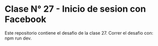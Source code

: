 # Clase N° 27 - Inicio de sesion con Facebook

Este repositorio contiene el desafio de la clase 27.
Correr el desafio con: npm run dev.
